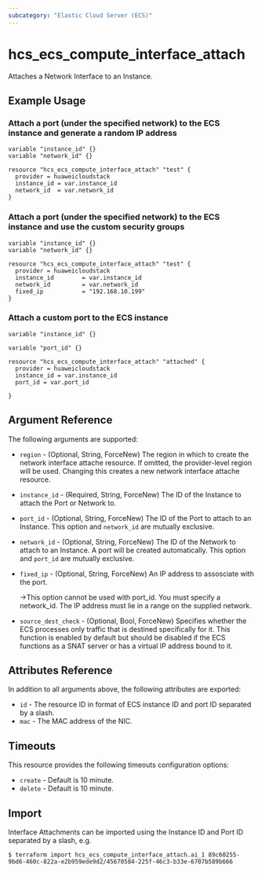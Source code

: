 ```yaml
---
subcategory: "Elastic Cloud Server (ECS)"
---
```


# hcs_ecs_compute_interface_attach

Attaches a Network Interface to an Instance.

## Example Usage

### Attach a port (under the specified network) to the ECS instance and generate a random IP address

```hcl
variable "instance_id" {}
variable "network_id" {}

resource "hcs_ecs_compute_interface_attach" "test" {
  provider = huaweicloudstack
  instance_id = var.instance_id
  network_id  = var.network_id
}
```

### Attach a port (under the specified network) to the ECS instance and use the custom security groups

```hcl
variable "instance_id" {}
variable "network_id" {}

resource "hcs_ecs_compute_interface_attach" "test" {
  provider = huaweicloudstack
  instance_id        = var.instance_id
  network_id         = var.network_id
  fixed_ip           = "192.168.10.199"
}
```

### Attach a custom port to the ECS instance

```hcl
variable "instance_id" {}

variable "port_id" {}

resource "hcs_ecs_compute_interface_attach" "attached" {
  provider = huaweicloudstack
  instance_id = var.instance_id
  port_id = var.port_id
  
}
```

## Argument Reference

The following arguments are supported:

* `region` - (Optional, String, ForceNew) The region in which to create the network interface attache resource. If
  omitted, the provider-level region will be used. Changing this creates a new network interface attache resource.

* `instance_id` - (Required, String, ForceNew) The ID of the Instance to attach the Port or Network to.

* `port_id` - (Optional, String, ForceNew) The ID of the Port to attach to an Instance.
  This option and `network_id` are mutually exclusive.

* `network_id` - (Optional, String, ForceNew) The ID of the Network to attach to an Instance. A port will be created
  automatically.
  This option and `port_id` are mutually exclusive.

* `fixed_ip` - (Optional, String, ForceNew) An IP address to assosciate with the port.

  ->This option cannot be used with port_id. You must specify a network_id. The IP address must lie in a range on
  the supplied network.

* `source_dest_check` - (Optional, Bool, ForceNew) Specifies whether the ECS processes only traffic that is destined 
  specifically for it. This function is enabled by default but should be disabled if the ECS functions as a SNAT server or has a
  virtual IP address bound to it.

## Attributes Reference

In addition to all arguments above, the following attributes are exported:

* `id` - The resource ID in format of ECS instance ID and port ID separated by a slash.
* `mac` - The MAC address of the NIC.

## Timeouts

This resource provides the following timeouts configuration options:

* `create` - Default is 10 minute.
* `delete` - Default is 10 minute.

## Import

Interface Attachments can be imported using the Instance ID and Port ID separated by a slash, e.g.

```shell
$ terraform import hcs_ecs_compute_interface_attach.ai_1 89c60255-9bd6-460c-822a-e2b959ede9d2/45670584-225f-46c3-b33e-6707b589b666
```
